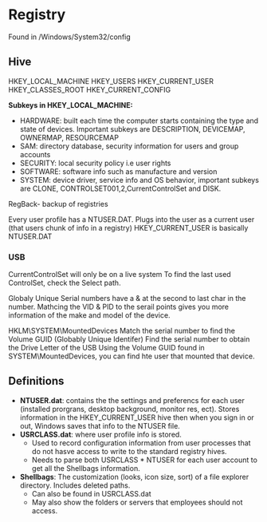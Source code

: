 # Registry
Found in /Windows/System32/config

## Hive
HKEY_LOCAL_MACHINE
HKEY_USERS
HKEY_CURRENT_USER
HKEY_CLASSES_ROOT
HKEY_CURRENT_CONFIG

**Subkeys in HKEY_LOCAL_MACHINE:**
- HARDWARE: built each time the computer starts containing the type and state of devices. Important subkeys are DESCRIPTION, DEVICEMAP, OWNERMAP, RESOURCEMAP
- SAM: directory database, security information for users and group accounts
- SECURITY: local security policy i.e user rights
- SOFTWARE: software info such as manufacture and version
- SYSTEM: device driver, service info and OS behavior, important subkeys are CLONE, CONTROLSET001,2,CurrentControlSet and DISK.

RegBack- backup of registries

Every user profile has a NTUSER.DAT. Plugs into the user as a current user (that users chunk of info in a registry)
HKEY_CURRENT_USER is basically NTUSER.DAT 

  
  ### USB
  CurrentControlSet will only be on a live system
  To find the last used ControlSet, check the Select path.
  
  Globaly Unique Serial numbers have a & at the second to last char in the number.
  Mathcing the VID & PID to the serail points gives you more information of the make and model of the device.
  
  HKLM\SYSTEM\MountedDevices
  Match the serial number to find the Volume GUID (Globably Unique Identifer) 
  Find the serial number to obtain the Drive Letter of the USB
  Using the Volume GUID found in SYSTEM\MountedDevices, you can find hte user that mounted that device.
  
  
  ## Definitions
  - **NTUSER.dat**: contains the the settings and preferencs for each user (installed prorgrans, desktop background, monitor res, ect). Stores information in the HKEY_CURRENT_USER hive then when you sign in or out, Windows saves that info to the NTUSER file.
  - **USRCLASS.dat**: where user profile info is stored.
    - Used to record configuration information from user processes that do not hasve access to write to the standard registry hives.
    - Needs to parse both USRCLASS * NTUSER for each user account to get all the Shellbags information.
  - **Shellbags**: The customization (looks, icon size, sort) of a file explorer directory. Includes deleted paths.
     - Can also be found in USRCLASS.dat
     - May also show the folders or servers that employees should not access.
  
  
    

  
  
